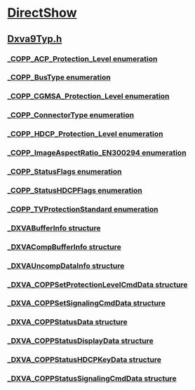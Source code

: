# [DirectShow](../_dshow/index.md)
## [Dxva9Typ.h](index.md)
### [_COPP_ACP_Protection_Level enumeration](../dxva9typ/ne-dxva9typ-_copp_acp_protection_level.md)
### [_COPP_BusType enumeration](../dxva9typ/ne-dxva9typ-_copp_bustype.md)
### [_COPP_CGMSA_Protection_Level enumeration](../dxva9typ/ne-dxva9typ-_copp_cgmsa_protection_level.md)
### [_COPP_ConnectorType enumeration](../dxva9typ/ne-dxva9typ-_copp_connectortype.md)
### [_COPP_HDCP_Protection_Level enumeration](../dxva9typ/ne-dxva9typ-_copp_hdcp_protection_level.md)
### [_COPP_ImageAspectRatio_EN300294 enumeration](../dxva9typ/ne-dxva9typ-_copp_imageaspectratio_en300294.md)
### [_COPP_StatusFlags enumeration](../dxva9typ/ne-dxva9typ-_copp_statusflags.md)
### [_COPP_StatusHDCPFlags enumeration](../dxva9typ/ne-dxva9typ-_copp_statushdcpflags.md)
### [_COPP_TVProtectionStandard enumeration](../dxva9typ/ne-dxva9typ-_copp_tvprotectionstandard.md)
### [_DXVABufferInfo structure](../dxva9typ/ns-dxva9typ-_dxvabufferinfo.md)
### [_DXVACompBufferInfo structure](../dxva9typ/ns-dxva9typ-_dxvacompbufferinfo.md)
### [_DXVAUncompDataInfo structure](../dxva9typ/ns-dxva9typ-_dxvauncompdatainfo.md)
### [_DXVA_COPPSetProtectionLevelCmdData structure](../dxva9typ/ns-dxva9typ-_dxva_coppsetprotectionlevelcmddata.md)
### [_DXVA_COPPSetSignalingCmdData structure](../dxva9typ/ns-dxva9typ-_dxva_coppsetsignalingcmddata.md)
### [_DXVA_COPPStatusData structure](../dxva9typ/ns-dxva9typ-_dxva_coppstatusdata.md)
### [_DXVA_COPPStatusDisplayData structure](../dxva9typ/ns-dxva9typ-_dxva_coppstatusdisplaydata.md)
### [_DXVA_COPPStatusHDCPKeyData structure](../dxva9typ/ns-dxva9typ-_dxva_coppstatushdcpkeydata.md)
### [_DXVA_COPPStatusSignalingCmdData structure](../dxva9typ/ns-dxva9typ-_dxva_coppstatussignalingcmddata.md)
